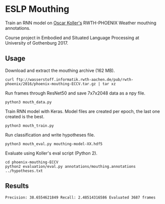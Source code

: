ESLP Mouthing
=============

Train an RNN model on [Oscar Koller's](https://www-i6.informatik.rwth-aachen.de/~koller/) RWTH-PHOENIX Weather mouthing annotations.

Course project in Embodied and Situated Language Processing at University of Gothenburg 2017.

## Usage

Download and extract the mouthing archive (162 MB).

    curl ftp://wasserstoff.informatik.rwth-aachen.de/pub/rwth-phoenix/2016/phoenix-mouthing-ECCV.tar.gz | tar xz

Run frames through ResNet50 and save 7x7x2048 data as a npy file.

    python3 mouth_data.py

Train RNN model with Keras. Model files are created per epoch, the last one created is the best.

    python3 mouth_train.py

Run classification and write hypotheses file.

    python3 mouth_eval.py mouthing-model-XX.hdf5

Evaluate using Koller's eval script (Python 2).

    cd phoenix-mouthing-ECCV
    python2 evaluation/eval.py annotations/mouthing.annotations ../hypotheses.txt

## Results

    Precision: 38.6554621849 Recall: 2.48514316586 Evaluated 3687 frames

